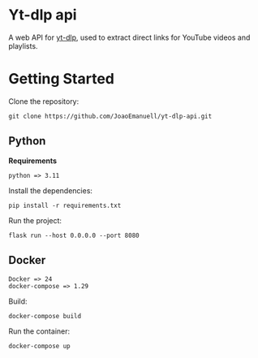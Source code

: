 # Yt-dlp api

A web API for [yt-dlp](https://github.com/yt-dlp/yt-dlp), used to extract direct links for YouTube videos and playlists.

# Getting Started

Clone the repository:

```
git clone https://github.com/JoaoEmanuell/yt-dlp-api.git
```

## Python

**Requirements**

```
python => 3.11
```

Install the dependencies:

```
pip install -r requirements.txt
```

Run the project:

```
flask run --host 0.0.0.0 --port 8080
```

## Docker

```
Docker => 24
docker-compose => 1.29
```

Build:

```
docker-compose build
```

Run the container:

```
docker-compose up
```